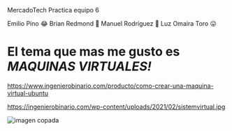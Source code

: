 MercadoTech
Practica equipo 6

Emilio Pino :joy:
Brian Redmond :beer:
Manuel Rodríguez :star_struck:
Luz Omaira Toro :stuck_out_tongue:

# El tema que mas me gusto es *__MAQUINAS VIRTUALES!__*

https://www.ingenierobinario.com/producto/como-crear-una-maquina-virtual-ubuntu

https://ingenierobinario.com/wp-content/uploads/2021/02/sistemvirtual.jpg

![imagen copada](https://www.ingenierobinario.com/wp-content/uploads/2021/02/sistemvirtual-600x381.jpg)
